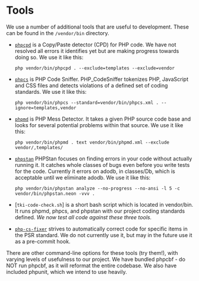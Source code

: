 # Tools

We use a number of additional tools that are useful to development. These can be
found in the `/vendor/bin` directory.

- [`phpcpd`](https://github.com/sebastianbergmann/phpcpd) is a Copy/Paste
  detector (CPD) for PHP code. We have not resolved all errors it identifies yet
  but are making progress towards doing so. We use it like this:

  `php vendor/bin/phpcpd . --exclude=templates --exclude=vendor`

- [`phpcs`](https://github.com/squizlabs/PHP_CodeSniffer) is PHP Code Sniffer.
  PHP_CodeSniffer tokenizes PHP, JavaScript and CSS files and detects violations
  of a defined set of coding standards. We use it like this:

  `php vendor/bin/phpcs --standard=vendor/bin/phpcs.xml . --ignore=templates,vendor`

- [`phpmd`](https://phpmd.org/) is PHP Mess Detector. It takes a given PHP
  source code base and looks for several potential problems within that source.
  We use it like this:

  `php vendor/bin/phpmd . text vendor/bin/phpmd.xml --exclude vendor/,templates/`

- [`phpstan`](https://github.com/phpstan/phpstan/) PHPStan focuses on finding
  errors in your code without actually running it. It catches whole classes of
  bugs even before you write tests for the code. Currently it errors on adodb,
  in classes/Db, which is acceptable until we eliminate adodb. We use it like this:

  `php vendor/bin/phpstan analyze --no-progress --no-ansi -l 5 -c vendor/bin/phpstan.neon -vvv .`

- [`tki-code-check.sh`] is a short bash script which is located in vendor/bin.
  It runs phpmd, phpcs, and phpstan with our project coding standards defined.
  *We now test all code against these three tools.*

- [`php-cs-fixer`](http://cs.sensiolabs.org/) strives to automatically correct
  code for specific items in the PSR standard. We do not currently use it, but
  may in the future use it as a pre-commit hook.

There are other command-line options for these tools (try them!), with varying
levels of usefulness to our project. We have bundled phpcbf - do NOT run phpcbf,
as it will reformat the entire codebase. We also have included phpunit, which we
intend to use heavily.
